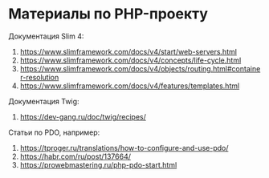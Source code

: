 # Материалы по PHP-проекту

Документация Slim 4:

1. https://www.slimframework.com/docs/v4/start/web-servers.html
2. https://www.slimframework.com/docs/v4/concepts/life-cycle.html
3. https://www.slimframework.com/docs/v4/objects/routing.html#container-resolution
4. https://www.slimframework.com/docs/v4/features/templates.html

Документация Twig:

1. https://dev-gang.ru/doc/twig/recipes/

Статьи по PDO, например:
1. https://tproger.ru/translations/how-to-configure-and-use-pdo/
2. https://habr.com/ru/post/137664/
3. https://prowebmastering.ru/php-pdo-start.html
